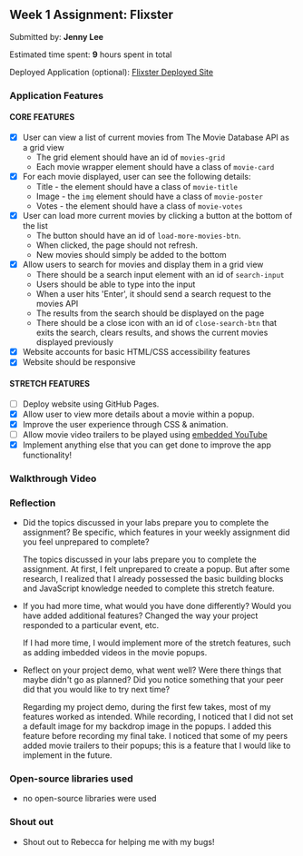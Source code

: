 ## Week 1 Assignment: Flixster

Submitted by: **Jenny Lee**

Estimated time spent: **9** hours spent in total

Deployed Application (optional): [Flixster Deployed Site](ADD_LINK_HERE)

### Application Features

#### CORE FEATURES

- [X] User can view a list of current movies from The Movie Database API as a grid view
  - The grid element should have an id of `movies-grid`
  - Each movie wrapper element should have a class of `movie-card`
- [X] For each movie displayed, user can see the following details:
  - Title - the element should have a class of `movie-title`
  - Image - the `img` element should have a class of `movie-poster`
  - Votes - the element should have a class of `movie-votes`
- [X] User can load more current movies by clicking a button at the bottom of the list
  - The button should have an id of `load-more-movies-btn`.
  - When clicked, the page should not refresh.
  - New movies should simply be added to the bottom
- [X] Allow users to search for movies and display them in a grid view
  - There should be a search input element with an id of `search-input`
  - Users should be able to type into the input
  - When a user hits 'Enter', it should send a search request to the movies API
  - The results from the search should be displayed on the page
  - There should be a close icon with an id of `close-search-btn` that exits the search, clears results, and shows the current movies displayed previously
- [X] Website accounts for basic HTML/CSS accessibility features
- [X] Website should be responsive

#### STRETCH FEATURES

- [ ] Deploy website using GitHub Pages. 
- [x] Allow user to view more details about a movie within a popup.
- [x] Improve the user experience through CSS & animation.
- [ ] Allow movie video trailers to be played using [embedded YouTube](https://support.google.com/youtube/answer/171780?hl=en)
- [x] Implement anything else that you can get done to improve the app functionality!

### Walkthrough Video



### Reflection

* Did the topics discussed in your labs prepare you to complete the assignment? Be specific, which features in your weekly assignment did you feel unprepared to complete?

  The topics discussed in your labs prepare you to complete the assignment. At first, I felt unprepared to create a popup. But after some research, I realized that I already possessed the basic building blocks and JavaScript knowledge needed to complete this stretch feature.

* If you had more time, what would you have done differently? Would you have added additional features? Changed the way your project responded to a particular event, etc.
  
  If I had more time, I would implement more of the stretch features, such as adding imbedded videos in the movie popups.

* Reflect on your project demo, what went well? Were there things that maybe didn't go as planned? Did you notice something that your peer did that you would like to try next time?

  Regarding my project demo, during the first few takes, most of my features worked as intended. While recording, I noticed that I did not set a default image for my backdrop image in the popups. I added this feature before recording my final take. I noticed that some of my peers added movie trailers to their popups; this is a feature that I would like to implement in the future.

### Open-source libraries used

- no open-source libraries were used

### Shout out

- Shout out to Rebecca for helping me with my bugs!
